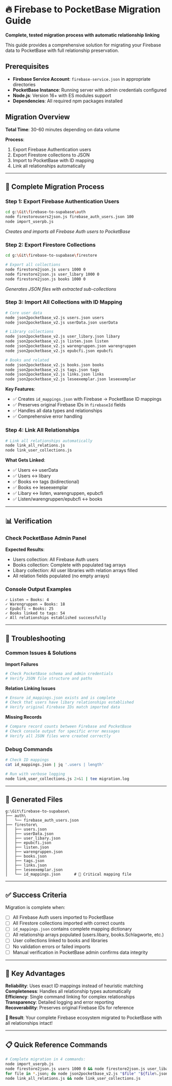 # 🔥 Firebase to PocketBase Migration Guide

**Complete, tested migration process with automatic relationship linking**

This guide provides a comprehensive solution for migrating your Firebase data to PocketBase with full relationship preservation.

## Prerequisites

- **Firebase Service Account**: `firebase-service.json` in appropriate directories
- **PocketBase Instance**: Running server with admin credentials configured
- **Node.js**: Version 16+ with ES modules support
- **Dependencies**: All required npm packages installed

## Migration Overview

**Total Time**: 30-60 minutes depending on data volume

**Process**:
1. Export Firebase Authentication users
2. Export Firestore collections to JSON  
3. Import to PocketBase with ID mapping
4. Link all relationships automatically

---

## 🚀 Complete Migration Process

### Step 1: Export Firebase Authentication Users

```bash
cd g:\Git\firebase-to-supabase\auth
node firestoreusers2json.js firebase_auth_users.json 100
node import_userpb.js
```

*Creates and imports all Firebase Auth users to PocketBase*

### Step 2: Export Firestore Collections

```bash
cd g:\Git\firebase-to-supabase\firestore

# Export all collections
node firestore2json.js users 1000 0
node firestore2json.js user_libary 1000 0  
node firestore2json.js books 1000 0
```

*Generates JSON files with extracted sub-collections*

### Step 3: Import All Collections with ID Mapping

```bash
# Core user data
node json2pocketbase_v2.js users.json users
node json2pocketbase_v2.js userData.json userData

# Library collections
node json2pocketbase_v2.js user_libary.json libary
node json2pocketbase_v2.js listen.json listen
node json2pocketbase_v2.js warengruppen.json warengruppen
node json2pocketbase_v2.js epubcfi.json epubcfi

# Books and related
node json2pocketbase_v2.js books.json books
node json2pocketbase_v2.js tags.json tags
node json2pocketbase_v2.js links.json links
node json2pocketbase_v2.js leseexemplar.json leseexemplar
```

**Key Features**:
- ✅ Creates `id_mappings.json` with Firebase → PocketBase ID mappings
- ✅ Preserves original Firebase IDs in `firebaseId` fields
- ✅ Handles all data types and relationships
- ✅ Comprehensive error handling

### Step 4: Link All Relationships

```bash
# Link all relationships automatically
node link_all_relations.js
node link_user_collections.js
```

**What Gets Linked**:
- ✅ Users ↔ userData
- ✅ Users ↔ libary  
- ✅ Books ↔ tags (bidirectional)
- ✅ Books ↔ leseexemplar
- ✅ Libary ↔ listen, warengruppen, epubcfi
- ✅ Listen/warengruppen/epubcfi ↔ books

---

## 📊 Verification

### Check PocketBase Admin Panel

**Expected Results**:
- Users collection: All Firebase Auth users
- Books collection: Complete with populated tag arrays
- Libary collection: All user libraries with relation arrays filled
- All relation fields populated (no empty arrays)

### Console Output Examples
```
✓ Listen → Books: 4
✓ Warengruppen → Books: 18  
✓ Epubcfi → Books: 25
✓ Books linked to tags: 54
✓ All relationships established successfully
```

---

## 🔧 Troubleshooting

### Common Issues & Solutions

**Import Failures**
```bash
# Check PocketBase schema and admin credentials
# Verify JSON file structure and paths
```

**Relation Linking Issues** 
```bash
# Ensure id_mappings.json exists and is complete
# Check that users have libary relationships established
# Verify original Firebase IDs match imported data
```

**Missing Records**
```bash
# Compare record counts between Firebase and PocketBase
# Check console output for specific error messages
# Verify all JSON files were created correctly
```

### Debug Commands

```bash
# Check ID mappings
cat id_mappings.json | jq '.users | length'

# Run with verbose logging  
node link_user_collections.js 2>&1 | tee migration.log
```

---

## 📁 Generated Files

```
g:\Git\firebase-to-supabase\
├── auth\
│   └── firebase_auth_users.json
├── firestore\
│   ├── users.json
│   ├── userData.json
│   ├── user_libary.json
│   ├── epubcfi.json
│   ├── listen.json
│   ├── warengruppen.json
│   ├── books.json
│   ├── tags.json
│   ├── links.json
│   ├── leseexemplar.json
│   └── id_mappings.json      # 🔑 Critical mapping file
```

---

## ✅ Success Criteria

Migration is complete when:

- [ ] All Firebase Auth users imported to PocketBase
- [ ] All Firestore collections imported with correct counts
- [ ] `id_mappings.json` contains complete mapping dictionary
- [ ] All relationship arrays populated (users.libary, books.Schlagworte, etc.)
- [ ] User collections linked to books and libraries
- [ ] No validation errors or failed imports
- [ ] Manual verification in PocketBase admin confirms data integrity

---

## 🎯 Key Advantages

**Reliability**: Uses exact ID mappings instead of heuristic matching  
**Completeness**: Handles all relationship types automatically  
**Efficiency**: Single command linking for complex relationships  
**Transparency**: Detailed logging and error reporting  
**Recoverability**: Preserves original Firebase IDs for reference

**🎉 Result**: Your complete Firebase ecosystem migrated to PocketBase with all relationships intact!

---

## 📋 Quick Reference Commands

```bash
# Complete migration in 4 commands:
node import_userpb.js
node firestore2json.js users 1000 0 && node firestore2json.js user_libary 1000 0 && node firestore2json.js books 1000 0
for file in *.json; do node json2pocketbase_v2.js "$file" "${file%.json}"; done
node link_all_relations.js && node link_user_collections.js
```